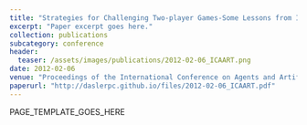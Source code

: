 ```yaml
---
title: "Strategies for Challenging Two-player Games-Some Lessons from Iterated Traveler's Dilemma"
excerpt: "Paper excerpt goes here."
collection: publications
subcategory: conference
header: 
  teaser: /assets/images/publications/2012-02-06_ICAART.png
date: 2012-02-06
venue: "Proceedings of the International Conference on Agents and Artificial Intelligence (ICAART)"
paperurl: "http://daslerpc.github.io/files/2012-02-06_ICAART.pdf"
---
```


PAGE_TEMPLATE_GOES_HERE
